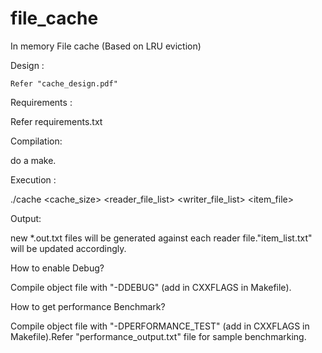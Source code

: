 # file_cache
In memory File cache (Based on LRU eviction)


Design :

    Refer "cache_design.pdf"

Requirements :

   Refer requirements.txt

Compilation:

   do a make.

Execution :

   ./cache <cache_size> <reader_file_list> <writer_file_list> <item_file>

Output:

   new *.out.txt files will be generated against each reader file."item_list.txt" will be updated accordingly.


How to enable Debug?

  Compile object file with "-DDEBUG" (add in CXXFLAGS in Makefile).

How to get performance Benchmark?

 Compile object file with "-DPERFORMANCE_TEST" (add in CXXFLAGS in Makefile).Refer "performance_output.txt" file for sample benchmarking.

    
